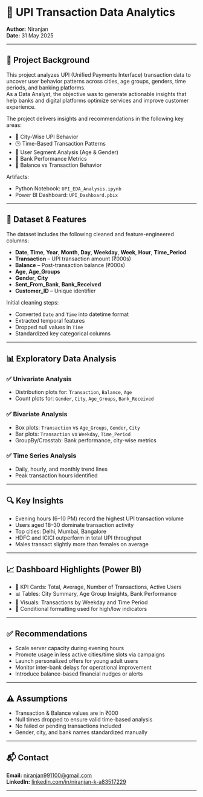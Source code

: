 
# 💸 UPI Transaction Data Analytics

**Author:** Niranjan  
**Date:** 31 May 2025

---

## 📌 Project Background

This project analyzes UPI (Unified Payments Interface) transaction data to uncover user behavior patterns across cities, age groups, genders, time periods, and banking platforms.  
As a Data Analyst, the objective was to generate actionable insights that help banks and digital platforms optimize services and improve customer experience.

The project delivers insights and recommendations in the following key areas:

- 📍 City-Wise UPI Behavior  
- 🕒 Time-Based Transaction Patterns  
- 👥 User Segment Analysis (Age & Gender)  
- 🏦 Bank Performance Metrics  
- 💼 Balance vs Transaction Behavior  

Artifacts:
- Python Notebook: `UPI_EDA_Analysis.ipynb`  
- Power BI Dashboard: `UPI_Dashboard.pbix`  

---

## 🧾 Dataset & Features

The dataset includes the following cleaned and feature-engineered columns:

- **Date**, **Time**, **Year**, **Month**, **Day**, **Weekday**, **Week**, **Hour**, **Time_Period**
- **Transaction** – UPI transaction amount (₹000s)
- **Balance** – Post-transaction balance (₹000s)
- **Age**, **Age_Groups**
- **Gender**, **City**
- **Sent_From_Bank**, **Bank_Received**
- **Customer_ID** – Unique identifier

Initial cleaning steps:

- Converted `Date` and `Time` into datetime format  
- Extracted temporal features  
- Dropped null values in `Time`  
- Standardized key categorical columns  

---

## 📊 Exploratory Data Analysis

### ✅ Univariate Analysis
- Distribution plots for: `Transaction`, `Balance`, `Age`
- Count plots for: `Gender`, `City`, `Age_Groups`, `Bank_Received`

### ✅ Bivariate Analysis
- Box plots: `Transaction` vs `Age_Groups`, `Gender`, `City`
- Bar plots: `Transaction` vs `Weekday`, `Time_Period`
- GroupBy/Crosstab: Bank performance, city-wise metrics

### ✅ Time Series Analysis
- Daily, hourly, and monthly trend lines
- Peak transaction hours identified

---

## 🔍 Key Insights

- Evening hours (6–10 PM) record the highest UPI transaction volume  
- Users aged 18–30 dominate transaction activity  
- Top cities: Delhi, Mumbai, Bangalore  
- HDFC and ICICI outperform in total UPI throughput  
- Males transact slightly more than females on average  

---

## 📈 Dashboard Highlights (Power BI)

- 🔢 KPI Cards: Total, Average, Number of Transactions, Active Users  
- 📊 Tables: City Summary, Age Group Insights, Bank Performance  
- 📅 Visuals: Transactions by Weekday and Time Period  
- 🎯 Conditional formatting used for high/low indicators  

---

## ✅ Recommendations

- Scale server capacity during evening hours  
- Promote usage in less active cities/time slots via campaigns  
- Launch personalized offers for young adult users  
- Monitor inter-bank delays for operational improvement  
- Introduce balance-based financial nudges or alerts  

---

## ⚠️ Assumptions

- Transaction & Balance values are in ₹000  
- Null times dropped to ensure valid time-based analysis  
- No failed or pending transactions included  
- Gender, city, and bank names standardized manually  

---

## 📬 Contact

**Email:** [niranjan991100@gmail.com](mailto:niranjan991100@gmail.com)  
**LinkedIn:** [linkedin.com/in/niranjan-k-a83517229](https://www.linkedin.com/in/niranjan-k-a83517229/)

---

